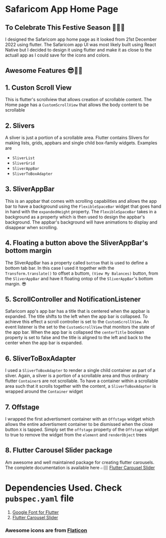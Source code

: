 # Safaricom App Home Page 

## To Celebrate This Festive Season 🎊🎉🎁

I designed the Safaricom app home page as it looked from 21st December 2022 using flutter.
The Safaricom app UI was most likely built using React Native but I decided to design it using flutter and make it as close to the actuall app as I could save for the icons and colors.

## Awesome Features 😎👍🏽

## 1. Custon Scroll View

This is flutter's scrollview that allows creation of scrollable content. The Home page has a `CustomScrollView` that allows the body content to be scrollable

## 2. Slivers

A sliver is just a portion of a scrollable area. Flutter contains Slivers for making lists, grids, appbars and single child box-family widgets. Examples are 
* `SliverList`
* `SliverGrid`
* `SliverAppBar`
* `SliverToBoxAdapter`

## 3. SliverAppBar

This is an appbar that comes with scrolling capabilities and allows the app bar to have a background using the `FlexibleSpaceBar` widget that goes hand in hand with the `expandedHeight` property. The `FlexibleSpaceBar` takes in a background as a property which is then used to design the appbar's background. The appbar's background will have animations to display and disappear when scrolling.

## 4. Floating a button above the SliverAppBar's bottom margin
The SliverAppBar has a property called `bottom` that is used to define a bottom  tab bar. In this case I used it together with the `Transform.translate()` to offset a buttom, `(View My Balances)` button, from the `SliverAppBar` and have it floating ontop of the `SliverAppBar`'s bottom margin. 😎

## 5. ScrollController and NotificationListener

Safaricom app's app bar has a title that is centered when the appbar is expanded. The title shifts to the left when the app bar is collapsed. To achieve this effect a scroll controller is set to the `CustomScrollView`. An event listener is the set to the `CustomScrollView` that monitors the state of the app bar. When the app bar is collapsed the `centerTitle` boolean property is set to false and the title is aligned to the left and back to the center when the app bar is expanded.

## 6. SliverToBoxAdapter

I used a `SliverToBoxAdapter` to render a single child container as part of a sliver. Again, a sliver is a portion of a scrollable area and thus ordinary flutter `Container`s are not scrollable. To have a container within a scrollable area such that it scrolls together with the content, a `SliverToBoxAdapter` is wrapped around the `Container` widget

## 7. Offstage

I wrapped the first advertisment container with an `Offstage` widget which allows the entire advertisment container to be dismissed when the close button `X` is tapped. Simply set the `offstage` property of the `Offstage` widget to true to remove the widget from the `element` and `renderObject` trees

## 8. Flutter Carousel Slider package

Am awesome and well maintained package for creating flutter carousels. The complete documentation is available here 👉🏽 [Flutter Carousel Slider](https://pub.dev/packages/carousel_slider)

# Dependencies Used. Check `pubspec.yaml` file

1. [Google Font for Flutter](https://pub.dev/packages/google_fonts)
2. [Flutter Carousel Slider](https://pub.dev/packages/carousel_slider)


### Awesome icons are from [Flaticon](https://www.flaticon.com/free-icons)
